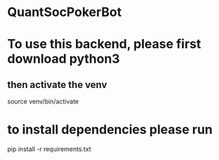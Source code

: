 # QuantSocPokerBot

# To use this backend, please first download python3 

## then activate the venv
source venv/bin/activate

# to install dependencies please run
pip install -r requirements.txt